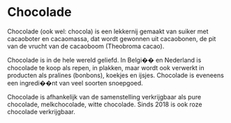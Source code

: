 # Chocolade

Chocolade (ook wel: chocola) is een lekkernij gemaakt van suiker met cacaoboter en cacaomassa, dat wordt gewonnen uit cacaobonen, de pit van de vrucht van de cacaoboom (Theobroma cacao).

Chocolade is in de hele wereld geliefd. In Belgi�� en Nederland is chocolade te koop als repen, in plakken, maar wordt ook verwerkt in producten als pralines (bonbons), koekjes en ijsjes. Chocolade is eveneens een ingredi��nt van veel soorten snoepgoed.

Chocolade is afhankelijk van de samenstelling verkrijgbaar als pure chocolade, melkchocolade, witte chocolade. Sinds 2018 is ook roze chocolade verkrijgbaar.
